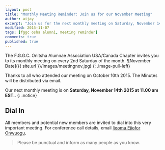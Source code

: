 ```yaml
---
layout: post
title: "Monthly Meeting Reminder: Join us for our November Meeting"
author: aijay
excerpt: "Join us for the next monthly meeting on Saturday, November 14, 2015 at 11am EST."
modified: 2015-11-07
tags: [fggc osha alumni, meeting reminder]
comments: true
published: true
---
```


The F.G.G.C. Onitsha Alumnae Association USA/Canada Chapter invites you to its monthly meeting on every 2nd Saturday of the month. 
![November Date]({{ site.url }}/images/meetingnov.jpg)
{: .image-pull-left} 

Thanks to all who attended our meeting on October 10th 2015. The Minutes will be distributed via email.

Our next monthly meeting is on **Saturday, November 14th 2015 at 11.00 am EST.**. 
{: .notice} 

## Dial In 
All members and potential new members are invited to dial into this very important meeting. For conference call details, email [Ijeoma Ejiofor Onwuogu](mailto:ijeoma.ejiofor@fggconitsha.com).

> Please be punctual and inform as many people as you know.

